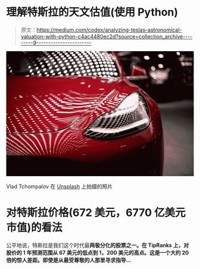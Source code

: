 # 理解特斯拉的天文估值(使用 Python)

> 原文：<https://medium.com/codex/analyzing-teslas-astronomical-valuation-with-python-c4ac4480ec2d?source=collection_archive---------9----------------------->

![](img/13fe39980779c8ed40c7db3baa211583.png)

Vlad Tchompalov 在 [Unsplash](https://unsplash.com?utm_source=medium&utm_medium=referral) 上拍摄的照片

# 对特斯拉价格(672 美元，6770 亿美元市值)的看法

公平地说，特斯拉是我们这个时代最**两极分化的股票之一。在 TipRanks 上，对股价的 1 年预测范围从 67 美元的低点到 1，200 美元的高点。这是一个大约 20 倍的惊人差距。即使是从最受尊敬的人那里寻求指导…**